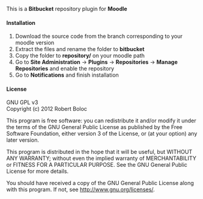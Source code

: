 This is a **Bitbucket** repository plugin for **Moodle**

#### Installation
1. Download the source code from the branch corresponding to 
your moodle version  
2. Extract the files and rename the folder to **bitbucket**  
3. Copy the folder to **repository/** on your moodle path 
4. Go to **Site Administration** -> **Plugins** -> 
**Repositories** -> **Manage Repositories** and enable the repository 
4. Go to **Notifications** and finish installation

#### License
GNU GPL v3  
Copyright (c) 2012 Robert Boloc

This program is free software: you can redistribute it and/or modify
it under the terms of the GNU General Public License as published by
the Free Software Foundation, either version 3 of the License, or
(at your option) any later version.

This program is distributed in the hope that it will be useful,
but WITHOUT ANY WARRANTY; without even the implied warranty of
MERCHANTABILITY or FITNESS FOR A PARTICULAR PURPOSE.  See the
GNU General Public License for more details.

You should have received a copy of the GNU General Public License
along with this program.  If not, see <http://www.gnu.org/licenses/>.
